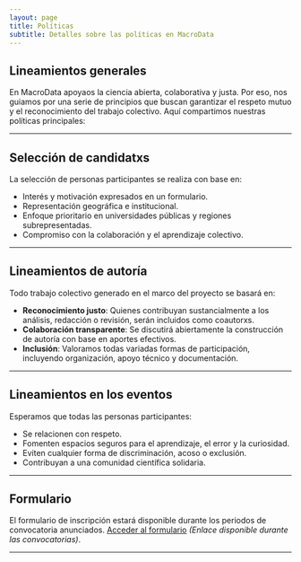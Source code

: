 ```yaml
---
layout: page
title: Políticas
subtitle: Detalles sobre las políticas en MacroData
---
```


## Lineamientos generales

En MacroData apoyaos la ciencia abierta, colaborativa y justa. Por eso, nos guiamos por una serie de principios que buscan garantizar el respeto mutuo y el reconocimiento del trabajo colectivo. Aquí compartimos nuestras políticas principales:

---

## Selección de candidatxs

La selección de personas participantes se realiza con base en:
- Interés y motivación expresados en un formulario.
- Representación geográfica e institucional.
- Enfoque prioritario en universidades públicas y regiones subrepresentadas.
- Compromiso con la colaboración y el aprendizaje colectivo.

---

## Lineamientos de autoría

Todo trabajo colectivo generado en el marco del proyecto se basará en:
- **Reconocimiento justo**: Quienes contribuyan sustancialmente a los análisis, redacción o revisión, serán incluidos como coautorxs.
- **Colaboración transparente**: Se discutirá abiertamente la construcción de autoría con base en aportes efectivos.
- **Inclusión**: Valoramos todas variadas formas de participación, incluyendo organización, apoyo técnico y documentación.

---

## Lineamientos en los eventos

Esperamos que todas las personas participantes:
- Se relacionen con respeto.
- Fomenten espacios seguros para el aprendizaje, el error y la curiosidad.
- Eviten cualquier forma de discriminación, acoso o exclusión.
- Contribuyan a una comunidad científica solidaria.

---

## Formulario

El formulario de inscripción estará disponible durante los periodos de convocatoria anunciados. [Acceder al formulario](#) *(Enlace disponible durante las convocatorias)*.

---
